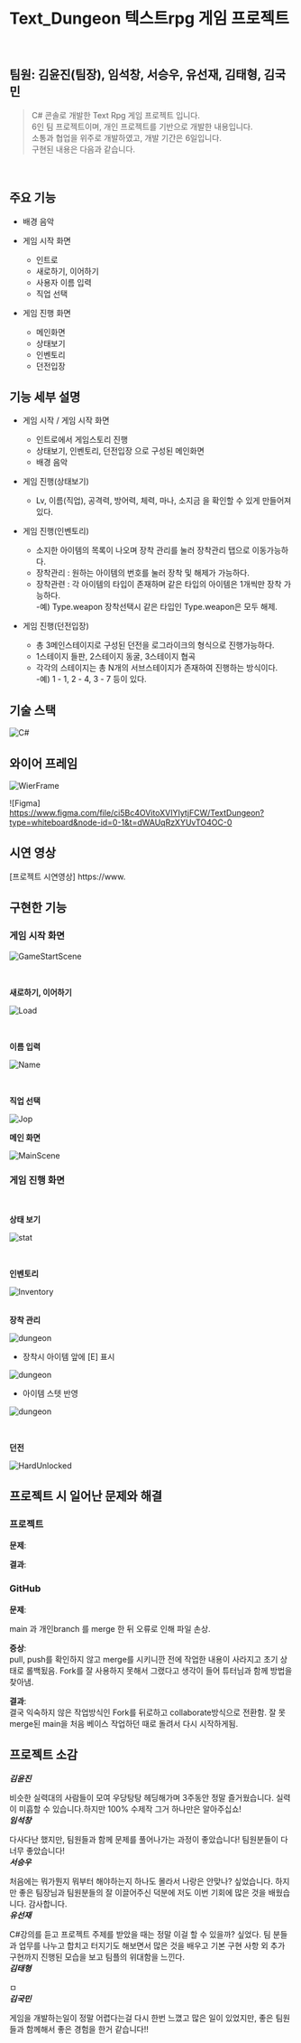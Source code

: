 # Text_Dungeon 텍스트rpg 게임 프로젝트


</br>

## 팀원: 김윤진(팀장), 임석창, 서승우, 유선재, 김태형, 김국민

> C# 콘솔로 개발한 Text Rpg 게임 프로젝트 입니다.  
> 6인 팀 프로젝트이며, 개인 프로젝트를 기반으로 개발한 내용입니다.  
> 소통과 협업을 위주로 개발하였고, 개발 기간은 6일입니다.  
> 구현된 내용은 다음과 같습니다.

</br>

## 주요 기능

* 배경 음악

* 게임 시작 화면
    * 인트로
    * 새로하기, 이어하기 
    * 사용자 이름 입력
    * 직업 선택

* 게임 진행 화면
    * 메인화면
    * 상태보기
    * 인벤토리
    * 던전입장



## 기능 세부 설명
* 게임 시작 / 게임 시작 화면  
    * 인트로에서 게임스토리 진행
    * 상태보기, 인벤토리, 던전입장 으로 구성된 메인화면  
    * 배경 음악  
    
* 게임 진행(상태보기)  
    * Lv, 이름(직업), 공격력, 방어력, 체력, 마나, 소지금 을 확인할 수 있게 만들어져 있다.

* 게임 진행(인벤토리)
    * 소지한 아이템의 목록이 나오며 장착 관리를 눌러 장착관리 탭으로 이동가능하다.
    * 장착관리 : 원하는 아이템의 번호를 눌러 장착 및 해제가 가능하다.
    * 장착관련 : 각 아이템의 타입이 존재하며 같은 타입의 아이템은 1개씩만 장착 가능하다. \
        -예) Type.weapon 장착선택시 같은 타입인 Type.weapon은 모두 해제. 
  

* 게임 진행(던전입장)
    * 총 3메인스테이지로 구성된 던전을 로그라이크의 형식으로 진행가능하다.
    * 1스테이지 들판, 2스테이지 동굴, 3스테이지 협곡
    * 각각의 스테이지는 총 N개의 서브스테이지가 존재하여 진행하는 방식이다.  \
         -예) 1 - 1, 2 - 4, 3 - 7 등이 있다. 


##  기술 스택

![C#](https://img.shields.io/badge/-C%23-%7ED321?logo=Csharp&style=flat)

## 와이어 프레임

![WierFrame](TextDungeon/Images/wf.png)

![Figma] https://www.figma.com/file/ci5Bc4OVitoXVIYIytjFCW/TextDungeon?type=whiteboard&node-id=0-1&t=dWAUqRzXYUvTO4OC-0

## 시연 영상

[프로젝트 시연영상] https://www.

## 구현한 기능


### 게임 시작 화면

![GameStartScene](/TextDungeon/Images/td1.png)
  

<br/>

__새로하기, 이어하기__  

![Load](/TextDungeon/Images/td2.png)  

<br/>

__이름 입력__

![Name](/TextDungeon/Images/td3.png)

<br/>  

__직업 선택__  

![Jop](/TextDungeon/Images/td4.png)
<br/>

__메인 화면__  

![MainScene](/TextDungeon/Images/td5.png)
<br/>

### 게임 진행 화면

<br/>

__상태 보기__

![stat](/TextDungeon/Images/td6.png)  

<br/>

__인벤토리__

![Inventory](/TextDungeon/Images/td7.png)  
<br/>

__장착 관리__  

![dungeon](/TextDungeon/Images/td8.png)

* 장착시 아이템 앞에 [E] 표시

![dungeon](/TextDungeon/Images/td9.png)

* 아이템 스텟 반영

![dungeon](/TextDungeon/Images/td10.png)

<br/>

__던전__

![HardUnlocked](/TextDungeon/Images/td11.png)
<br/>   


## 프로젝트 시 일어난 문제와 해결  

### 프로젝트

__문제__:  
 

__결과__:  


### GitHub  

__문제__:  

main 과 개인branch 를 merge 한 뒤 오류로 인해 파일 손상.

__증상__:  
pull, push를 확인하지 않고 merge를 시키니깐 전에 작업한 내용이 사라지고 초기 상태로 롤백됬음.
Fork를 잘 사용하지 못해서 그랬다고 생각이 들어 튜터님과 함께 방법을 찾아냄.

__결과__:  
결국 익숙하지 않은 작업방식인 Fork를 뒤로하고 collaborate방식으로 전환함.
잘 못 merge된 main을 처음 베이스 작업하던 때로 돌려서 다시 시작하게됨.

## 프로젝트 소감

___김윤진___ 

비슷한 실력대의 사람들이 모여 우당탕탕 헤딩해가며 3주동안 정말 즐거웠습니다. ​실력이 미흡할 수 있습니다.하지만 100% 수제작 그거 하나만은 알아주십쇼!
<br/>
___임석창___

다사다난 했지만, 팀원들과 함께 문제를 풀어나가는 과정이 좋았습니다! 팀원분들이 다 너무 좋았습니다!
<br/>
___서승우___

 처음에는 뭐가뭔지 뭐부터 해야하는지 하나도 몰라서 나랑은 안맞나? 싶었습니다. 하지만 좋은 팀장님과 팀원분들의 잘 이끌어주신 덕분에 저도 이번 기회에 많은 것을 배웠습니다. 감사합니다.
<br/>
___유선재___

 C#강의를 듣고 프로젝트 주제를 받았을 때는 정말 이걸 할 수 있을까? 싶었다. 팀 분들과 업무를 나누고 합치고 터지기도 해보면서 많은 것을 배우고 기본 구현 사항 외 추가 구현까지 진행된 모습을 보고 팀플의 위대함을 느낀다.
<br/>
___김태형___

 ㅁ
<br/>
___김국민___

 게임을 개발하는일이 정말 어렵다는걸 다시 한번 느꼈고 많은 일이 있었지만, 좋은 팀원들과 함께해서 좋은 경험을 한거 같습니다!!
<br/>
